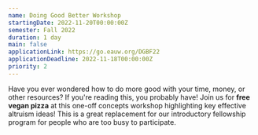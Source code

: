 ```yaml
---
name: Doing Good Better Workshop
startingDate: 2022-11-20T00:00:00Z
semester: Fall 2022
duration: 1 day
main: false
applicationLink: https://go.eauw.org/DGBF22
applicationDeadline: 2022-11-18T00:00:00Z
priority: 2
---
```


Have you ever wondered how to do more good with your time, money, or other resources? If you're reading this, you probably have\! Join us for **free vegan pizza** at this one-off concepts workshop highlighting key effective altruism ideas\! This is a great replacement for our introductory fellowship program for people who are too busy to participate.
